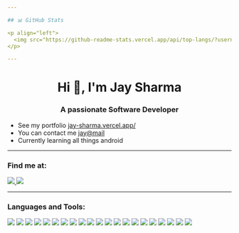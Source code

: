 ```yaml
---

## 📊 GitHub Stats

<p align="left">
  <img src="https://github-readme-stats.vercel.app/api/top-langs/?username=jay-sharmaa&layout=compact&theme=radical" width="48%"/>
</p>

---
```


<h1 align="center">Hi 👋, I'm Jay Sharma</h1>
<h3 align="center">A passionate Software Developer</h3>

- See my portfolio [jay-sharma.vercel.app/](https://jay-sharma.vercel.app/)
- You can contact me [jay@mail](https://mail.google.com/mail/?view=cm&fs=1&to=sjaysharma00@gmail.com)
- Currently learning all things android

---

### Find me at:
<p>
  <a href="https://leetcode.com/u/var_jaysharma/" target="_blank">
  <img src="https://img.shields.io/badge/LeetCode-FFA116?style=flat&logo=leetcode&logoColor=black" />
</a>

<a href="https://www.kaggle.com/naivedatamodel" target="_blank">
  <img src="https://img.shields.io/badge/Kaggle-20BEFF?style=flat&logo=kaggle&logoColor=white" />
</a>
</p>

---

### Languages and Tools:

<p>
  <img src="https://img.shields.io/badge/C-blue?style=flat&logo=c" />
  <img src="https://img.shields.io/badge/C++-00599C?style=flat&logo=c%2B%2B" />
  <img src="https://img.shields.io/badge/Java-ED8B00?style=flat&logo=java" />
  <img src="https://img.shields.io/badge/JavaScript-F7DF1E?style=flat&logo=javascript" />
  <img src="https://img.shields.io/badge/Python-3776AB?style=flat&logo=python" />
  <img src="https://img.shields.io/badge/TypeScript-3178C6?style=flat&logo=typescript" />
  <img src="https://img.shields.io/badge/Next.js-000000?style=flat&logo=next.js" />
  <img src="https://img.shields.io/badge/Tailwind_CSS-38B2AC?style=flat&logo=tailwind-css" />
  <img src="https://img.shields.io/badge/Firebase-FFCA28?style=flat&logo=firebase" />
  <img src="https://img.shields.io/badge/MongoDB-47A248?style=flat&logo=mongodb" />
  <img src="https://img.shields.io/badge/MySQL-00000F?style=flat&logo=mysql" />
  <img src="https://img.shields.io/badge/Git-F05032?style=flat&logo=git" />
  <img src="https://img.shields.io/badge/Linux-FCC624?style=flat&logo=linux" />
  <img src="https://img.shields.io/badge/AWS-232F3E?style=flat&logo=amazon-aws" />
  <img src="https://img.shields.io/badge/Vercel-000000?style=flat&logo=vercel" />
  <img src="https://img.shields.io/badge/Kotlin-0095D5?style=flat&logo=kotlin&logoColor=white" />
  <img src="https://img.shields.io/badge/PyTorch-EE4C2C?style=flat&logo=pytorch&logoColor=white" />
  <img src="https://img.shields.io/badge/Scikit--learn-F7931E?style=flat&logo=scikitlearn&logoColor=white" />
  <img src="https://img.shields.io/badge/Render-46E3B7?style=flat&logo=render&logoColor=white" />
  <img src="https://img.shields.io/badge/Dart-0175C2?style=flat&logo=dart&logoColor=white" />
  <img src="https://img.shields.io/badge/Supabase-3ECF8E?style=flat&logo=supabase&logoColor=white" />
</p>
